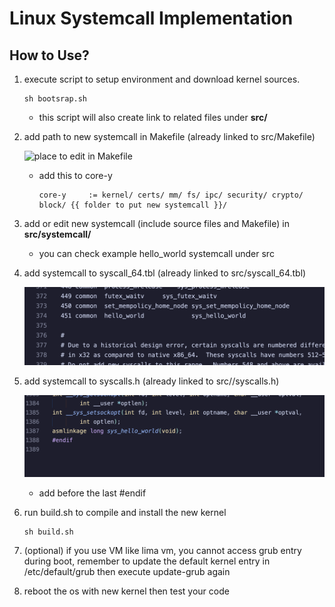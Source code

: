 # Linux Systemcall Implementation

## How to Use?

1. execute script to setup environment and download kernel sources.

   ```shell
   sh bootsrap.sh
   ```

   - this script will also create link to related files under **src/**

2. add path to new systemcall in Makefile (already linked to src/Makefile)

   ![place to edit in Makefile](asset/Makefile.png)

   - add this to core-y

     ```shell
     core-y		:= kernel/ certs/ mm/ fs/ ipc/ security/ crypto/ block/ {{ folder to put new systemcall }}/
     ```

3. add or edit new systemcall (include source files and Makefile) in **src/systemcall/**

   - you can check example hello_world systemcall under src

4. add systemcall to syscall_64.tbl (already linked to src/syscall_64.tbl)

   ![place to edit in syscall_64.tbl](assets/syscall_64_tbl.png)

5. add systemcall to syscalls.h (already linked to src//syscalls.h)

   ![place to edit in syscalls.h](assets/syscalls_h.png)

   - add before the last #endif

6. run build.sh to compile and install the new kernel

   ```shell
   sh build.sh
   ```

7. (optional) if you use VM like lima vm, you cannot access grub entry during boot, remember to update the default kernel entry in /etc/default/grub then execute update-grub again

8. reboot the os with new kernel then test your code
